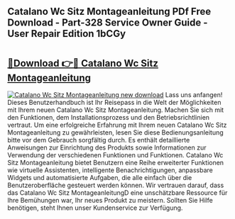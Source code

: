 ## Catalano Wc Sitz Montageanleitung PDf Free Download - Part-328 Service Owner Guide - User Repair Edition 1bCGy

# <h2><a href="http://df76mo.blite.top/?on=Catalano+Wc+Sitz+Montageanleitung">🔗Download 👉🔴 Catalano Wc Sitz Montageanleitung</a></h2>

[![Catalano Wc Sitz Montageanleitung new download](https://i.imgur.com/lujVjoI.png)](http://df76mo.blite.top/?on=Catalano+Wc+Sitz+Montageanleitung)
Lass uns anfangen! Dieses Benutzerhandbuch ist Ihr Reisepass in die Welt der Möglichkeiten mit Ihrem neuen Catalano Wc Sitz Montageanleitung. Machen Sie sich mit den Funktionen, dem Installationsprozess und den Betriebsrichtlinien vertraut. Um eine erfolgreiche Erfahrung mit Ihrem neuen Catalano Wc Sitz Montageanleitung zu gewährleisten, lesen Sie diese Bedienungsanleitung bitte vor dem Gebrauch sorgfältig durch. Es enthält detaillierte Anweisungen zur Einrichtung des Produkts sowie Informationen zur Verwendung der verschiedenen Funktionen und Funktionen. Catalano Wc Sitz Montageanleitung bietet Benutzern eine Reihe erweiterter Funktionen wie virtuelle Assistenten, intelligente Benachrichtigungen, anpassbare Widgets und automatisierte Aufgaben, die alle einfach über die Benutzeroberfläche gesteuert werden können. Wir vertrauen darauf, dass das Catalano Wc Sitz MontageanleitungD eine unschätzbare Ressource für Ihre Bemühungen war, Ihr neues Produkt zu meistern. Sollten Sie Hilfe benötigen, steht Ihnen unser Kundenservice zur Verfügung.
